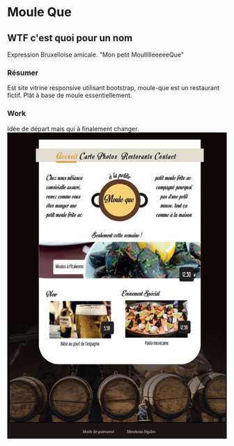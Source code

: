 # Moule Que

## WTF c'est quoi pour un nom
Expression Bruxelloise amicale. "Mon petit MoullllleeeeeQue"

### Résumer
Est site vitrine responsive utilisant bootstrap, moule-que est un restaurant fictif.
Plât à base de moule essentiellement.

### Work
Idée de départ mais qui à finalement changer.
![Moule-que layout](https://github.com/bouzouitadavid/moule-que/blob/master/assets/img/projet-moule-que-first-page.jpg)
